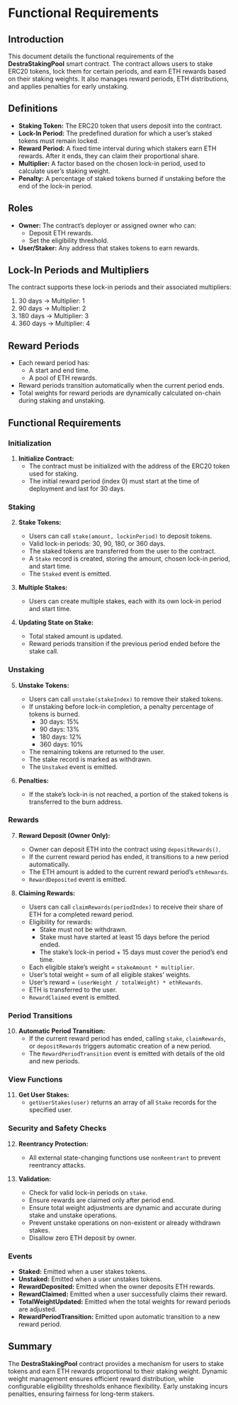 # Functional Requirements

## Introduction

This document details the functional requirements of the **DestraStakingPool** smart contract. The contract allows users to stake ERC20 tokens, lock them for certain periods, and earn ETH rewards based on their staking weights. It also manages reward periods, ETH distributions, and applies penalties for early unstaking.

## Definitions

- **Staking Token:** The ERC20 token that users deposit into the contract.
- **Lock-In Period:** The predefined duration for which a user’s staked tokens must remain locked.
- **Reward Period:** A fixed time interval during which stakers earn ETH rewards. After it ends, they can claim their proportional share.
- **Multiplier:** A factor based on the chosen lock-in period, used to calculate user’s staking weight.
- **Penalty:** A percentage of staked tokens burned if unstaking before the end of the lock-in period.

## Roles

- **Owner:** The contract’s deployer or assigned owner who can:
  - Deposit ETH rewards.
  - Set the eligibility threshold.
- **User/Staker:** Any address that stakes tokens to earn rewards.

## Lock-In Periods and Multipliers

The contract supports these lock-in periods and their associated multipliers:

1. 30 days → Multiplier: 1  
2. 90 days → Multiplier: 2  
3. 180 days → Multiplier: 3  
4. 360 days → Multiplier: 4

## Reward Periods

- Each reward period has:
  - A start and end time.
  - A pool of ETH rewards.
- Reward periods transition automatically when the current period ends.
- Total weights for reward periods are dynamically calculated on-chain during staking and unstaking.

## Functional Requirements

### Initialization

1. **Initialize Contract:**
   - The contract must be initialized with the address of the ERC20 token used for staking.
   - The initial reward period (index 0) must start at the time of deployment and last for 30 days.

### Staking

2. **Stake Tokens:**
   - Users can call `stake(amount, lockinPeriod)` to deposit tokens.
   - Valid lock-in periods: 30, 90, 180, or 360 days.
   - The staked tokens are transferred from the user to the contract.
   - A `Stake` record is created, storing the amount, chosen lock-in period, and start time.
   - The `Staked` event is emitted.

3. **Multiple Stakes:**
   - Users can create multiple stakes, each with its own lock-in period and start time.

4. **Updating State on Stake:**
   - Total staked amount is updated.
   - Reward periods transition if the previous period ended before the stake call.
   
### Unstaking

5. **Unstake Tokens:**
   - Users can call `unstake(stakeIndex)` to remove their staked tokens.
   - If unstaking before lock-in completion, a penalty percentage of tokens is burned.
     - 30 days: 15%
     - 90 days: 13%
     - 180 days: 12%
     - 360 days: 10%
   - The remaining tokens are returned to the user.
   - The stake record is marked as withdrawn.
   - The `Unstaked` event is emitted.

6. **Penalties:**
   - If the stake’s lock-in is not reached, a portion of the staked tokens is transferred to the burn address.

### Rewards

7. **Reward Deposit (Owner Only):**
   - Owner can deposit ETH into the contract using `depositRewards()`.
   - If the current reward period has ended, it transitions to a new period automatically.
   - The ETH amount is added to the current reward period’s `ethRewards`.
   - `RewardDeposited` event is emitted.

9. **Claiming Rewards:**
   - Users can call `claimRewards(periodIndex)` to receive their share of ETH for a completed reward period.
   - Eligibility for rewards:
     - Stake must not be withdrawn.
     - Stake must have started at least 15 days before the period ended.
     - The stake’s lock-in period + 15 days must cover the period’s end time.
   - Each eligible stake’s weight = `stakeAmount * multiplier`.
   - User’s total weight = sum of all eligible stakes’ weights.
   - User’s reward = `(userWeight / totalWeight) * ethRewards`.
   - ETH is transferred to the user.
   - `RewardClaimed` event is emitted.

### Period Transitions

10. **Automatic Period Transition:**
    - If the current reward period has ended, calling `stake`, `claimRewards`, or `depositRewards` triggers automatic creation of a new period.
    - The `RewardPeriodTransition` event is emitted with details of the old and new periods.

### View Functions

11. **Get User Stakes:**
    - `getUserStakes(user)` returns an array of all `Stake` records for the specified user.

### Security and Safety Checks

12. **Reentrancy Protection:**
    - All external state-changing functions use `nonReentrant` to prevent reentrancy attacks.

13. **Validation:**
    - Check for valid lock-in periods on `stake`.
    - Ensure rewards are claimed only after period end.
    - Ensure total weight adjustments are dynamic and accurate during stake and unstake operations.
    - Prevent unstake operations on non-existent or already withdrawn stakes.
    - Disallow zero ETH deposit by owner.

### Events

- **Staked:** Emitted when a user stakes tokens.
- **Unstaked:** Emitted when a user unstakes tokens.
- **RewardDeposited:** Emitted when the owner deposits ETH rewards.
- **RewardClaimed:** Emitted when a user successfully claims their reward.
- **TotalWeightUpdated:** Emitted when the total weights for reward periods are adjusted.
- **RewardPeriodTransition:** Emitted upon automatic transition to a new reward period.

## Summary

The **DestraStakingPool** contract provides a mechanism for users to stake tokens and earn ETH rewards proportional to their staking weight. Dynamic weight management ensures efficient reward distribution, while configurable eligibility thresholds enhance flexibility. Early unstaking incurs penalties, ensuring fairness for long-term stakers.